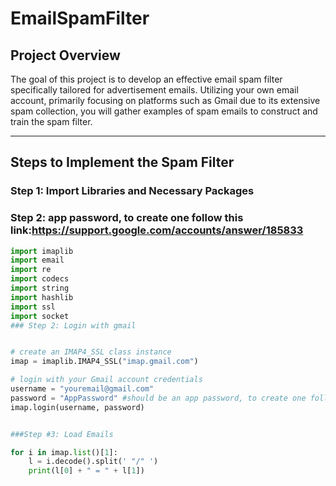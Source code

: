 # EmailSpamFilter

## Project Overview

The goal of this project is to develop an effective email spam filter specifically tailored for advertisement emails. Utilizing your own email account, primarily focusing on platforms such as Gmail due to its extensive spam collection, you will gather examples of spam emails to construct and train the spam filter.

---

## Steps to Implement the Spam Filter

### Step 1: Import Libraries and Necessary Packages

### Step 2: app password, to create one follow this link:https://support.google.com/accounts/answer/185833

```python
import imaplib
import email
import re
import codecs
import string
import hashlib
import ssl
import socket
### Step 2: Login with gmail


# create an IMAP4_SSL class instance
imap = imaplib.IMAP4_SSL("imap.gmail.com")

# login with your Gmail account credentials
username = "youremail@gmail.com"
password = "AppPassword" #should be an app password, to create one follow this link:https://support.google.com/accounts/answer/185833
imap.login(username, password)


###Step #3: Load Emails

for i in imap.list()[1]:
    l = i.decode().split(' "/" ')
    print(l[0] + " = " + l[1])

